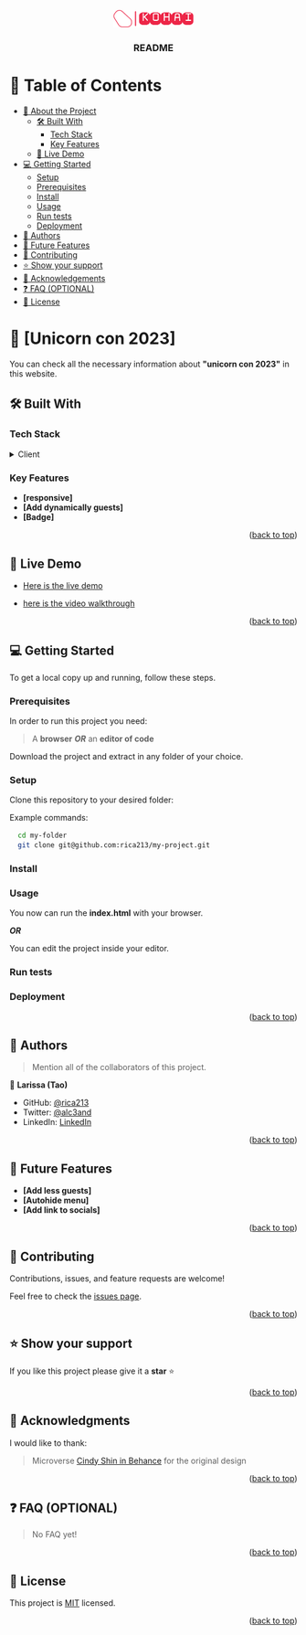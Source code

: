 <a name="readme-top"></a>

<div align="center">
  <img src="img/logo/kohai-logo-transparent-bg.png" alt="logo" width="140"  height="auto" />
  <br/>

  <h3><b>README</b></h3>

</div>

<!-- TABLE OF CONTENTS -->

# 📗 Table of Contents

- [📖 About the Project](#about-project)
  - [🛠 Built With](#built-with)
    - [Tech Stack](#tech-stack)
    - [Key Features](#key-features)
  - [🚀 Live Demo](#live-demo)
- [💻 Getting Started](#getting-started)
  - [Setup](#setup)
  - [Prerequisites](#prerequisites)
  - [Install](#install)
  - [Usage](#usage)
  - [Run tests](#run-tests)
  - [Deployment](#triangular_flag_on_post-deployment)
- [👥 Authors](#authors)
- [🔭 Future Features](#future-features)
- [🤝 Contributing](#contributing)
- [⭐️ Show your support](#support)
- [🙏 Acknowledgements](#acknowledgements)
- [❓ FAQ (OPTIONAL)](#faq)
- [📝 License](#license)

<!-- PROJECT DESCRIPTION -->

# 🦄 [Unicorn con 2023] <a name="about-project"></a>

You can check all the necessary information about **"unicorn con 2023"** in this website.

## 🛠 Built With <a name="built-with"></a>

### Tech Stack <a name="tech-stack"></a>

<details>
  <summary>Client</summary>
  <ul>
    <li><a href="">HTML</a></li>
    <li><a href="">CSS (Bootstrap)</a></li>
    <li><a href="">Javascript</a></li>
  </ul>
</details>

<!-- Features -->

### Key Features <a name="key-features"></a>

- **[responsive]**
- **[Add dynamically guests]**
- **[Badge]**

<p align="right">(<a href="#readme-top">back to top</a>)</p>

<!-- LIVE DEMO -->

## 🚀 Live Demo <a name="live-demo"></a>

- [Here is the live demo](https://rica213.github.io/anime-conference/)

- [here is the video walkthrough](https://www.loom.com/share/4290863a62de4534913c2e5130b341cc)

<p align="right">(<a href="#readme-top">back to top</a>)</p>

<!-- GETTING STARTED -->

## 💻 Getting Started <a name="getting-started"></a>

To get a local copy up and running, follow these steps.

### Prerequisites

In order to run this project you need:

> A **browser**
**_OR_**
> an **editor of code**

Download the project and extract in any folder of your choice.


### Setup

Clone this repository to your desired folder:

Example commands:

```sh
  cd my-folder
  git clone git@github.com:rica213/my-project.git
```


### Install

### Usage

<!-- To run the project, execute the following command: -->

You now can run the **index.html** with your browser.

**_OR_**

You can edit the project inside your editor.

### Run tests

### Deployment

<p align="right">(<a href="#readme-top">back to top</a>)</p>

<!-- AUTHORS -->

## 👥 Authors <a name="authors"></a>

> Mention all of the collaborators of this project.

👤 **Larissa (Tao)**

- GitHub: [@rica213](https://github.com/rica213)
- Twitter: [@alc3and](https://twitter.com/alc3and)
- LinkedIn: [LinkedIn](https://linkedin.com/in/larissa-clarielle-andrainasoa-8768a3256)

<p align="right">(<a href="#readme-top">back to top</a>)</p>

<!-- FUTURE FEATURES -->

## 🔭 Future Features <a name="future-features"></a>

-  **[Add less guests]**
-  **[Autohide menu]**
-  **[Add link to socials]**

<p align="right">(<a href="#readme-top">back to top</a>)</p>

<!-- CONTRIBUTING -->

## 🤝 Contributing <a name="contributing"></a>

Contributions, issues, and feature requests are welcome!

Feel free to check the [issues page](../../issues/).

<p align="right">(<a href="#readme-top">back to top</a>)</p>

<!-- SUPPORT -->

## ⭐️ Show your support <a name="support"></a>

If you like this project please give it a **star** ⭐️

<p align="right">(<a href="#readme-top">back to top</a>)</p>

<!-- ACKNOWLEDGEMENTS -->

## 🙏 Acknowledgments <a name="acknowledgements"></a>

I would like to thank:
  > Microverse
  > [Cindy Shin in Behance](https://www.behance.net/adagio07) for the original design

<p align="right">(<a href="#readme-top">back to top</a>)</p>

<!-- FAQ (optional) -->

## ❓ FAQ (OPTIONAL) <a name="faq"></a>

> No FAQ yet!

<p align="right">(<a href="#readme-top">back to top</a>)</p>

<!-- LICENSE -->

## 📝 License <a name="license"></a>

This project is [MIT](./LICENSE) licensed.

<p align="right">(<a href="#readme-top">back to top</a>)</p>
